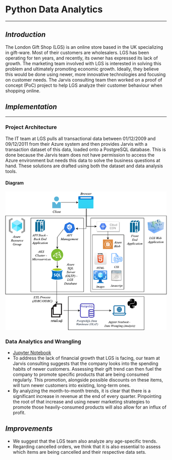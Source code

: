 # Python Data Analytics
****
## *Introduction*
The London Gift Shop (LGS) is an online store based in the UK specializing in gift-ware.
Most of their customers are wholesalers. LGS has been operating for ten years, and recently, 
its owner has expressed its lack of growth. The marketing team involved with LGS is interested 
in solving this problem and ultimately promoting economic growth. Ideally, they believe this 
would be done using newer, more innovative technologies and focusing on customer needs. The 
Jarvis consulting team then worked on a proof of concept (PoC) project to help LGS analyze 
their customer behaviour when shopping online.  
## *Implementation*
****
### Project Architecture
The IT team at LGS pulls all transactional data between 01/12/2009 and 09/12/2011 from their 
Azure system and then provides Jarvis with a transaction dataset of this data, loaded onto a 
PostgreSQL database. This is done because the Jarvis team does not have permission to access 
the Azure environment but needs this data to solve the business questions at hand. These 
solutions are drafted using both the dataset and data analysis tools.
#### Diagram
![Python_Data_Analytics.drawio.png](assets/Python_Data_Analytics.drawio.png)
### Data Analytics and Wrangling
- [Jupyter Notebook](./retail_data_analytics.ipynb)
- To address the lack of financial growth that LGS is facing, our team at Jarvis consulting 
suggests that the company looks into the spending habits of newer customers. Assessing their 
gift trend can then fuel the company to promote specific products that are being consumed 
regularly. This promotion, alongside possible discounts on these items, will turn newer 
customers into existing, long-term ones. 
- By analyzing the month-to-month trends, it is clear that there is a significant increase 
in revenue at the end of every quarter. Pinpointing the root of that increase and using 
newer marketing strategies to promote those heavily-consumed products will also allow for 
an influx of profit. 
## *Improvements*
- We suggest that the LGS team also analyze any age-specific trends.
- Regarding cancelled orders, we think that it is also essential to assess which items are 
being cancelled and their respective data sets.
